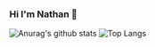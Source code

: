 ### Hi I'm Nathan 👋

![Anurag's github stats](https://github-readme-stats.vercel.app/api?username=ufo060204&theme=tokyonight&show_icons=true)
![Top Langs](https://github-readme-stats.vercel.app/api/top-langs/?username=ufo060204&layout=compact&theme=tokyonight)


